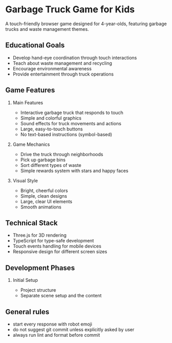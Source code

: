 # Garbage Truck Game for Kids

A touch-friendly browser game designed for 4-year-olds, featuring garbage trucks and waste management themes.

## Educational Goals

- Develop hand-eye coordination through touch interactions
- Teach about waste management and recycling
- Encourage environmental awareness
- Provide entertainment through truck operations

## Game Features

1. Main Features

   - Interactive garbage truck that responds to touch
   - Simple and colorful graphics
   - Sound effects for truck movements and actions
   - Large, easy-to-touch buttons
   - No text-based instructions (symbol-based)

2. Game Mechanics

   - Drive the truck through neighborhoods
   - Pick up garbage bins
   - Sort different types of waste
   - Simple rewards system with stars and happy faces

3. Visual Style
   - Bright, cheerful colors
   - Simple, clean designs
   - Large, clear UI elements
   - Smooth animations

## Technical Stack

- Three.js for 3D rendering
- TypeScript for type-safe development
- Touch events handling for mobile devices
- Responsive design for different screen sizes

## Development Phases

1. Initial Setup

   - Project structure
   - Separate scene setup and the content

## General rules

- start every response with robot emoji
- do not suggest git commit unless explicitly asked by user
- always run lint and format before commit
